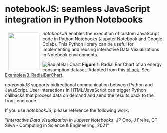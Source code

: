 # notebookJS: seamless JavaScript integration in Python Notebooks 

<img src="https://raw.githubusercontent.com/jorgehpo/notebookJS/main/Images/notebookJS.png" 
     align="left" 
     hspace="10" 
     vspace="6"
     width="100"
     height="120">

*notebookJS* enables the execution of custom JavaScript code in Python Notebooks (Jupyter Notebook and Google Colab). This Python library can be useful for implementing and reusing  interactive Data Visualizations in Notebook environments.

![Radial Bar Chart](https://raw.githubusercontent.com/jorgehpo/notebookJS/main/Images/example_radial_bar.png)
**Figure 1**: Radial Bar Chart of an energy consumption dataset. Adapted from this [bl.ock](https://bl.ocks.org/AntonOrlov/6b42d8676943cc933f48a43a7c7e5b6c). See [Examples/3_RadialBarChart](https://github.com/jorgehpo/notebookJS/blob/main/Examples/3_RadialBarChart/).

*notebookJS* supports bidirectional communication between Python and JavaScript. User interactions in HTML/JavaScript can trigger Python callbacks that process data on demand and send the results back to the front-end code.


If you use *notebookJS*, please reference the following work:

"*Interactive Data Visualization in Jupyter Notebooks*. JP Ono, J Freire, CT Silva - Computing in Science & Engineering, 2021"
